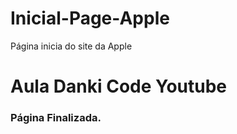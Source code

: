 # Inicial-Page-Apple
 Página inicia do site da Apple


# Aula Danki Code Youtube

### Página Finalizada.